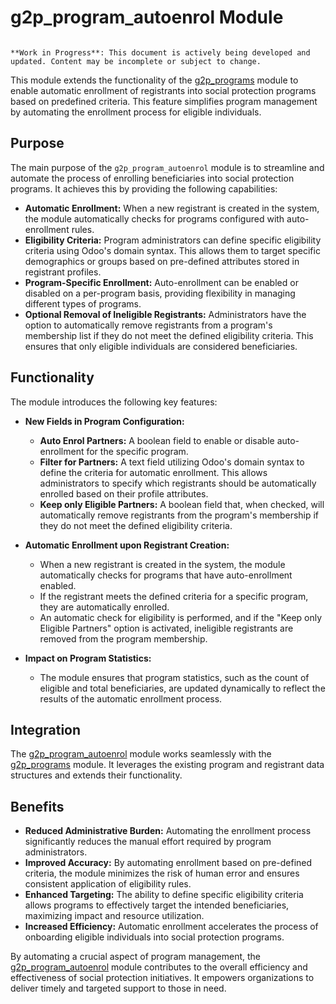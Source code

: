 # g2p_program_autoenrol Module

```{warning}

**Work in Progress**: This document is actively being developed and updated. Content may be incomplete or subject to change.
```

This module extends the functionality of the [g2p_programs](g2p_programs) module to enable automatic enrollment of registrants into social protection programs based on predefined criteria. This feature simplifies program management by automating the enrollment process for eligible individuals.

## Purpose

The main purpose of the `g2p_program_autoenrol` module is to streamline and automate the process of enrolling beneficiaries into social protection programs. It achieves this by providing the following capabilities:

- **Automatic Enrollment:** When a new registrant is created in the system, the module automatically checks for programs configured with auto-enrollment rules.
- **Eligibility Criteria:** Program administrators can define specific eligibility criteria using Odoo's domain syntax. This allows them to target specific demographics or groups based on pre-defined attributes stored in registrant profiles.
- **Program-Specific Enrollment:** Auto-enrollment can be enabled or disabled on a per-program basis, providing flexibility in managing different types of programs.
- **Optional Removal of Ineligible Registrants:**  Administrators have the option to automatically remove registrants from a program's membership list if they do not meet the defined eligibility criteria. This ensures that only eligible individuals are considered beneficiaries.

## Functionality

The module introduces the following key features:

- **New Fields in Program Configuration:**
    - **Auto Enrol Partners:** A boolean field to enable or disable auto-enrollment for the specific program.
    - **Filter for Partners:** A text field utilizing Odoo's domain syntax to define the criteria for automatic enrollment. This allows administrators to specify which registrants should be automatically enrolled based on their profile attributes.
    - **Keep only Eligible Partners:**  A boolean field that, when checked, will automatically remove registrants from the program's membership if they do not meet the defined eligibility criteria.

- **Automatic Enrollment upon Registrant Creation:**
    - When a new registrant is created in the system, the module automatically checks for programs that have auto-enrollment enabled.
    - If the registrant meets the defined criteria for a specific program, they are automatically enrolled.
    - An automatic check for eligibility is performed, and if the  "Keep only Eligible Partners" option is activated, ineligible registrants are removed from the program membership.

- **Impact on Program Statistics:**
    - The module ensures that program statistics, such as the count of eligible and total beneficiaries, are updated dynamically to reflect the results of the automatic enrollment process.

## Integration

The [g2p_program_autoenrol](g2p_program_autoenrol) module works seamlessly with the [g2p_programs](g2p_programs) module. It leverages the existing program and registrant data structures and extends their functionality. 

## Benefits

- **Reduced Administrative Burden:** Automating the enrollment process significantly reduces the manual effort required by program administrators.
- **Improved Accuracy:** By automating enrollment based on pre-defined criteria, the module minimizes the risk of human error and ensures consistent application of eligibility rules.
- **Enhanced Targeting:** The ability to define specific eligibility criteria allows programs to effectively target the intended beneficiaries, maximizing impact and resource utilization.
- **Increased Efficiency:**  Automatic enrollment accelerates the process of onboarding eligible individuals into social protection programs.

By automating a crucial aspect of program management, the [g2p_program_autoenrol](g2p_program_autoenrol) module contributes to the overall efficiency and effectiveness of social protection initiatives. It empowers organizations to deliver timely and targeted support to those in need. 
